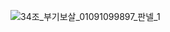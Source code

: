 ![34조_부기보살_01091099897_판넬_1](https://github.com/user-attachments/assets/3d31bfbb-ccfc-463c-a350-ea875319aab6)
